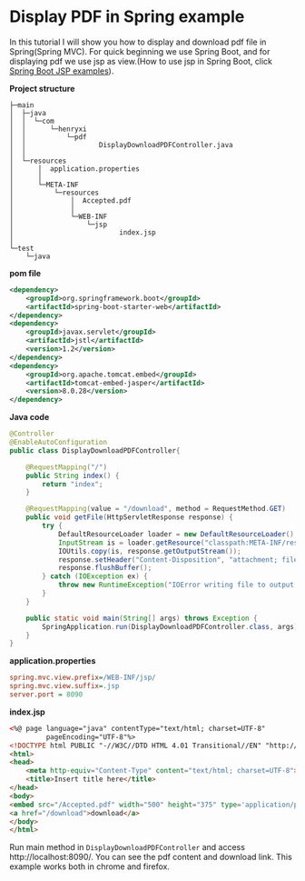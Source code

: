 # Display PDF in Spring example
In this tutorial I will show you how to display and download pdf file in Spring(Spring MVC). For quick
beginning we use Spring Boot, and for displaying pdf we use jsp as view.(How to use jsp in Spring Boot, click
[Spring Boot JSP examples](http://www.henryxi.com/spring-boot-jsp-examples)). 

**Project structure**
```
├─main
│  ├─java
│  │  └─com
│  │      └─henryxi
│  │          └─pdf
│  │                  DisplayDownloadPDFController.java
│  │
│  └─resources
│      │  application.properties
│      │
│      └─META-INF
│          └─resources
│              │  Accepted.pdf
│              │
│              └─WEB-INF
│                  └─jsp
│                          index.jsp
│
└─test
    └─java
```
**pom file**
```xml
<dependency>
    <groupId>org.springframework.boot</groupId>
    <artifactId>spring-boot-starter-web</artifactId>
</dependency>
<dependency>
    <groupId>javax.servlet</groupId>
    <artifactId>jstl</artifactId>
    <version>1.2</version>
</dependency>
<dependency>
    <groupId>org.apache.tomcat.embed</groupId>
    <artifactId>tomcat-embed-jasper</artifactId>
    <version>8.0.28</version>
</dependency>
```
**Java code**
```java
@Controller
@EnableAutoConfiguration
public class DisplayDownloadPDFController{

    @RequestMapping("/")
    public String index() {
        return "index";
    }

    @RequestMapping(value = "/download", method = RequestMethod.GET)
    public void getFile(HttpServletResponse response) {
        try {
            DefaultResourceLoader loader = new DefaultResourceLoader();
            InputStream is = loader.getResource("classpath:META-INF/resources/Accepted.pdf").getInputStream();
            IOUtils.copy(is, response.getOutputStream());
            response.setHeader("Content-Disposition", "attachment; filename=Accepted.pdf");
            response.flushBuffer();
        } catch (IOException ex) {
            throw new RuntimeException("IOError writing file to output stream");
        }
    }

    public static void main(String[] args) throws Exception {
        SpringApplication.run(DisplayDownloadPDFController.class, args);
    }
}
```
**application.properties**
```ini
spring.mvc.view.prefix=/WEB-INF/jsp/
spring.mvc.view.suffix=.jsp
server.port = 8090
```
**index.jsp**
```html
<%@ page language="java" contentType="text/html; charset=UTF-8"
		 pageEncoding="UTF-8"%>
<!DOCTYPE html PUBLIC "-//W3C//DTD HTML 4.01 Transitional//EN" "http://www.w3.org/TR/html4/loose.dtd">
<html>
<head>
	<meta http-equiv="Content-Type" content="text/html; charset=UTF-8">
	<title>Insert title here</title>
</head>
<body>
<embed src="/Accepted.pdf" width="500" height="375" type='application/pdf'>
<a href="/download">download</a>
</body>
</html>
```

Run main method in ``DisplayDownloadPDFController`` and access http://localhost:8090/. You can see the 
pdf content and download link. This example works both in chrome and firefox.